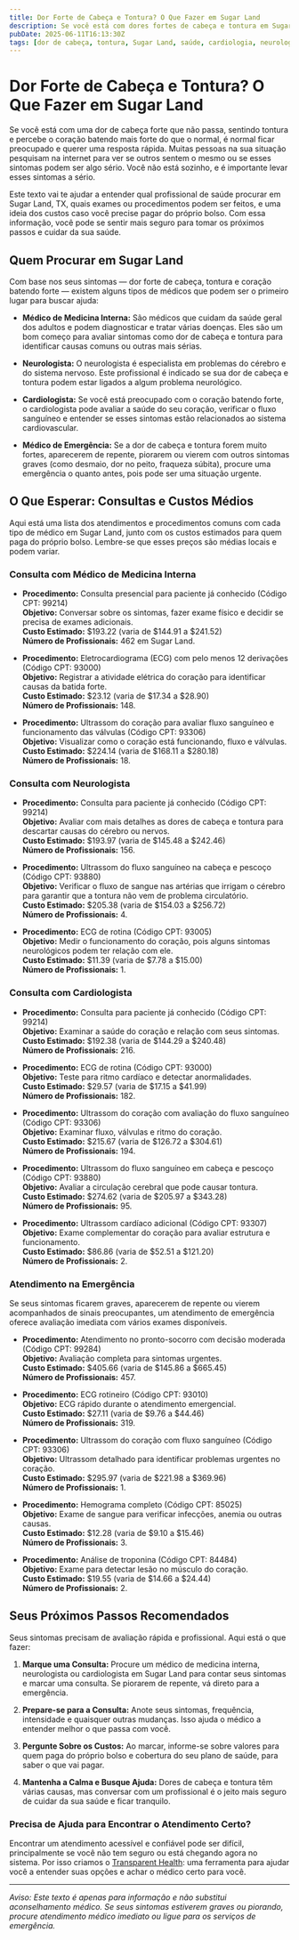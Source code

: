 ```yaml
---
title: Dor Forte de Cabeça e Tontura? O Que Fazer em Sugar Land
description: Se você está com dores fortes de cabeça e tontura em Sugar Land, saiba quem procurar, quais exames pode precisar e os custos médios na sua região.
pubDate: 2025-06-11T16:13:30Z
tags: [dor de cabeça, tontura, Sugar Land, saúde, cardiologia, neurologia, medicina interna, emergência]
---
```


# Dor Forte de Cabeça e Tontura? O Que Fazer em Sugar Land

Se você está com uma dor de cabeça forte que não passa, sentindo tontura e percebe o coração batendo mais forte do que o normal, é normal ficar preocupado e querer uma resposta rápida. Muitas pessoas na sua situação pesquisam na internet para ver se outros sentem o mesmo ou se esses sintomas podem ser algo sério. Você não está sozinho, e é importante levar esses sintomas a sério.

Este texto vai te ajudar a entender qual profissional de saúde procurar em Sugar Land, TX, quais exames ou procedimentos podem ser feitos, e uma ideia dos custos caso você precise pagar do próprio bolso. Com essa informação, você pode se sentir mais seguro para tomar os próximos passos e cuidar da sua saúde.

## Quem Procurar em Sugar Land

Com base nos seus sintomas — dor forte de cabeça, tontura e coração batendo forte — existem alguns tipos de médicos que podem ser o primeiro lugar para buscar ajuda:

- **Médico de Medicina Interna:** São médicos que cuidam da saúde geral dos adultos e podem diagnosticar e tratar várias doenças. Eles são um bom começo para avaliar sintomas como dor de cabeça e tontura para identificar causas comuns ou outras mais sérias.
  
- **Neurologista:** O neurologista é especialista em problemas do cérebro e do sistema nervoso. Este profissional é indicado se sua dor de cabeça e tontura podem estar ligados a algum problema neurológico.

- **Cardiologista:** Se você está preocupado com o coração batendo forte, o cardiologista pode avaliar a saúde do seu coração, verificar o fluxo sanguíneo e entender se esses sintomas estão relacionados ao sistema cardiovascular.

- **Médico de Emergência:** Se a dor de cabeça e tontura forem muito fortes, aparecerem de repente, piorarem ou vierem com outros sintomas graves (como desmaio, dor no peito, fraqueza súbita), procure uma emergência o quanto antes, pois pode ser uma situação urgente.

## O Que Esperar: Consultas e Custos Médios

Aqui está uma lista dos atendimentos e procedimentos comuns com cada tipo de médico em Sugar Land, junto com os custos estimados para quem paga do próprio bolso. Lembre-se que esses preços são médias locais e podem variar.

### Consulta com Médico de Medicina Interna

- **Procedimento:** Consulta presencial para paciente já conhecido (Código CPT: 99214)  
  **Objetivo:** Conversar sobre os sintomas, fazer exame físico e decidir se precisa de exames adicionais.  
  **Custo Estimado:** $193.22 (varia de $144.91 a $241.52)  
  **Número de Profissionais:** 462 em Sugar Land.

- **Procedimento:** Eletrocardiograma (ECG) com pelo menos 12 derivações (Código CPT: 93000)  
  **Objetivo:** Registrar a atividade elétrica do coração para identificar causas da batida forte.  
  **Custo Estimado:** $23.12 (varia de $17.34 a $28.90)  
  **Número de Profissionais:** 148.

- **Procedimento:** Ultrassom do coração para avaliar fluxo sanguíneo e funcionamento das válvulas (Código CPT: 93306)  
  **Objetivo:** Visualizar como o coração está funcionando, fluxo e válvulas.  
  **Custo Estimado:** $224.14 (varia de $168.11 a $280.18)  
  **Número de Profissionais:** 18.

### Consulta com Neurologista

- **Procedimento:** Consulta para paciente já conhecido (Código CPT: 99214)  
  **Objetivo:** Avaliar com mais detalhes as dores de cabeça e tontura para descartar causas do cérebro ou nervos.  
  **Custo Estimado:** $193.97 (varia de $145.48 a $242.46)  
  **Número de Profissionais:** 156.

- **Procedimento:** Ultrassom do fluxo sanguíneo na cabeça e pescoço (Código CPT: 93880)  
  **Objetivo:** Verificar o fluxo de sangue nas artérias que irrigam o cérebro para garantir que a tontura não vem de problema circulatório.  
  **Custo Estimado:** $205.38 (varia de $154.03 a $256.72)  
  **Número de Profissionais:** 4.

- **Procedimento:** ECG de rotina (Código CPT: 93005)  
  **Objetivo:** Medir o funcionamento do coração, pois alguns sintomas neurológicos podem ter relação com ele.  
  **Custo Estimado:** $11.39 (varia de $7.78 a $15.00)  
  **Número de Profissionais:** 1.

### Consulta com Cardiologista

- **Procedimento:** Consulta para paciente já conhecido (Código CPT: 99214)  
  **Objetivo:** Examinar a saúde do coração e relação com seus sintomas.  
  **Custo Estimado:** $192.38 (varia de $144.29 a $240.48)  
  **Número de Profissionais:** 216.

- **Procedimento:** ECG de rotina (Código CPT: 93000)  
  **Objetivo:** Teste para ritmo cardíaco e detectar anormalidades.  
  **Custo Estimado:** $29.57 (varia de $17.15 a $41.99)  
  **Número de Profissionais:** 182.

- **Procedimento:** Ultrassom do coração com avaliação do fluxo sanguíneo (Código CPT: 93306)  
  **Objetivo:** Examinar fluxo, válvulas e ritmo do coração.  
  **Custo Estimado:** $215.67 (varia de $126.72 a $304.61)  
  **Número de Profissionais:** 194.

- **Procedimento:** Ultrassom do fluxo sanguíneo em cabeça e pescoço (Código CPT: 93880)  
  **Objetivo:** Avaliar a circulação cerebral que pode causar tontura.  
  **Custo Estimado:** $274.62 (varia de $205.97 a $343.28)  
  **Número de Profissionais:** 95.

- **Procedimento:** Ultrassom cardíaco adicional (Código CPT: 93307)  
  **Objetivo:** Exame complementar do coração para avaliar estrutura e funcionamento.  
  **Custo Estimado:** $86.86 (varia de $52.51 a $121.20)  
  **Número de Profissionais:** 2.

### Atendimento na Emergência

Se seus sintomas ficarem graves, aparecerem de repente ou vierem acompanhados de sinais preocupantes, um atendimento de emergência oferece avaliação imediata com vários exames disponíveis.

- **Procedimento:** Atendimento no pronto-socorro com decisão moderada (Código CPT: 99284)  
  **Objetivo:** Avaliação completa para sintomas urgentes.  
  **Custo Estimado:** $405.66 (varia de $145.86 a $665.45)  
  **Número de Profissionais:** 457.

- **Procedimento:** ECG rotineiro (Código CPT: 93010)  
  **Objetivo:** ECG rápido durante o atendimento emergencial.  
  **Custo Estimado:** $27.11 (varia de $9.76 a $44.46)  
  **Número de Profissionais:** 319.

- **Procedimento:** Ultrassom do coração com fluxo sanguíneo (Código CPT: 93306)  
  **Objetivo:** Ultrassom detalhado para identificar problemas urgentes no coração.  
  **Custo Estimado:** $295.97 (varia de $221.98 a $369.96)  
  **Número de Profissionais:** 1.

- **Procedimento:** Hemograma completo (Código CPT: 85025)  
  **Objetivo:** Exame de sangue para verificar infecções, anemia ou outras causas.  
  **Custo Estimado:** $12.28 (varia de $9.10 a $15.46)  
  **Número de Profissionais:** 3.

- **Procedimento:** Análise de troponina (Código CPT: 84484)  
  **Objetivo:** Exame para detectar lesão no músculo do coração.  
  **Custo Estimado:** $19.55 (varia de $14.66 a $24.44)  
  **Número de Profissionais:** 2.

## Seus Próximos Passos Recomendados

Seus sintomas precisam de avaliação rápida e profissional. Aqui está o que fazer:

1. **Marque uma Consulta:** Procure um médico de medicina interna, neurologista ou cardiologista em Sugar Land para contar seus sintomas e marcar uma consulta. Se piorarem de repente, vá direto para a emergência.

2. **Prepare-se para a Consulta:** Anote seus sintomas, frequência, intensidade e quaisquer outras mudanças. Isso ajuda o médico a entender melhor o que passa com você.

3. **Pergunte Sobre os Custos:** Ao marcar, informe-se sobre valores para quem paga do próprio bolso e cobertura do seu plano de saúde, para saber o que vai pagar.

4. **Mantenha a Calma e Busque Ajuda:** Dores de cabeça e tontura têm várias causas, mas conversar com um profissional é o jeito mais seguro de cuidar da sua saúde e ficar tranquilo.

### Precisa de Ajuda para Encontrar o Atendimento Certo?

Encontrar um atendimento acessível e confiável pode ser difícil, principalmente se você não tem seguro ou está chegando agora no sistema. Por isso criamos o [Transparent Health](https://transparenthealth.ai): uma ferramenta para ajudar você a entender suas opções e achar o médico certo para você.

---

*Aviso: Este texto é apenas para informação e não substitui aconselhamento médico. Se seus sintomas estiverem graves ou piorando, procure atendimento médico imediato ou ligue para os serviços de emergência.*